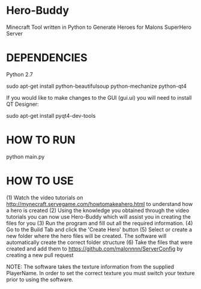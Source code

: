 # Hero-Buddy
Minecraft Tool written in Python to Generate Heroes for Malons SuperHero Server


DEPENDENCIES
============
Python 2.7

sudo apt-get install python-beautifulsoup python-mechanize python-qt4

If you would like to make changes to the GUI (gui.ui) you will need to install QT Designer:

sudo apt-get install pyqt4-dev-tools

HOW TO RUN
==========
python main.py

HOW TO USE
==========
(1) Watch the video tutorials on http://mynecraft.servegame.com/howtomakeahero.html to understand how a hero is created
(2) Using the knowledge you obtained through the video tutorials you can now use Hero-Buddy which will assist you in creating the files for you
(3) Run the program and fill out all the required information.
(4) Go to the Build Tab and click the 'Create Hero' button
(5) Select or create a new folder where the hero files will be created. The software will automatically create the correct folder structure
(6) Take the files that were created and add them to https://github.com/malonnnn/ServerConfig by creating a new pull request

NOTE: The software takes the texture information from the supplied PlayerName. In order to set the correct texture you must switch
your texture prior to using the software.